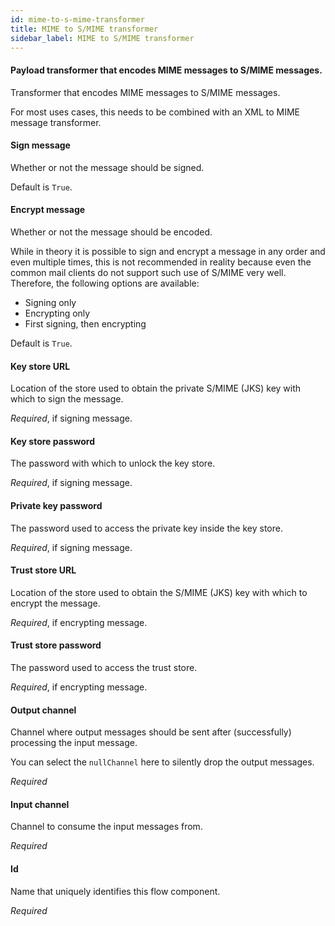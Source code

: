 ```yaml
---
id: mime-to-s-mime-transformer
title: MIME to S/MIME transformer
sidebar_label: MIME to S/MIME transformer
---
```

#### Payload transformer that encodes MIME messages to S/MIME messages.
Transformer that encodes MIME messages to S/MIME messages.

For most uses cases, this needs to be combined with an XML to MIME message transformer.

#### Sign message
Whether or not the message should be signed.

Default is <code>True</code>.


#### Encrypt message
Whether or not the message should be encoded.

While in theory it is possible to sign and encrypt a message in any order and even multiple times, this is not recommended in reality because even the common mail clients do not support such use of S/MIME very well.
Therefore, the following options are available:
- Signing only
- Encrypting only
- First signing, then encrypting

Default is <code>True</code>.


#### Key store URL
Location of the store used to obtain the private S/MIME (JKS) key with which to sign the message.

<i>Required</i>, if signing message.


#### Key store password
The password with which to unlock the key store.

<i>Required</i>, if signing message.


#### Private key password
The password used to access the private key inside the key store.

<i>Required</i>, if signing message.


#### Trust store URL
Location of the store used to obtain the S/MIME (JKS) key with which to encrypt the message.

<i>Required</i>, if encrypting message.

#### Trust store password
The password used to access the trust store.

<i>Required</i>, if encrypting message.


#### Output channel
Channel where output messages should be sent after (successfully) processing the input message.

You can select the <code>nullChannel</code> here to silently drop the output messages.

<i>Required</i>

#### Input channel
Channel to consume the input messages from.

<i>Required</i>

#### Id
Name that uniquely identifies this flow component.

<i>Required</i>

